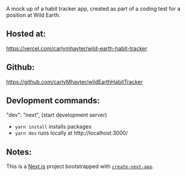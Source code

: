 A mock up of a habit tracker app, created as part of a coding test for a position at Wild Earth.

## Hosted at:

https://vercel.com/carlymhayter/wild-earth-habit-tracker

## Github:

https://github.com/carlyMhayter/wildEarthHabitTracker

## Devlopment commands:

"dev": "next", (start development server)

- `yarn install` installs packages
- `yarn dev` runs locally at http://localhost:3000/

## Notes:

This is a [Next.js](https://nextjs.org/) project bootstrapped with [`create-next-app`](https://github.com/vercel/next.js/tree/canary/packages/create-next-app).
